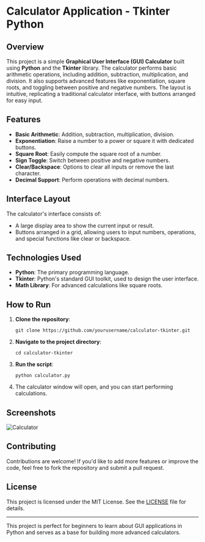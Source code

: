 # Calculator Application - Tkinter Python

## Overview

This project is a simple **Graphical User Interface (GUI) Calculator** built using **Python** and the **Tkinter** library. The calculator performs basic arithmetic operations, including addition, subtraction, multiplication, and division. It also supports advanced features like exponentiation, square roots, and toggling between positive and negative numbers. The layout is intuitive, replicating a traditional calculator interface, with buttons arranged for easy input.

## Features

- **Basic Arithmetic**: Addition, subtraction, multiplication, division.
- **Exponentiation**: Raise a number to a power or square it with dedicated buttons.
- **Square Root**: Easily compute the square root of a number.
- **Sign Toggle**: Switch between positive and negative numbers.
- **Clear/Backspace**: Options to clear all inputs or remove the last character.
- **Decimal Support**: Perform operations with decimal numbers.

## Interface Layout

The calculator's interface consists of:
- A large display area to show the current input or result.
- Buttons arranged in a grid, allowing users to input numbers, operations, and special functions like clear or backspace.
  
## Technologies Used

- **Python**: The primary programming language.
- **Tkinter**: Python's standard GUI toolkit, used to design the user interface.
- **Math Library**: For advanced calculations like square roots.

## How to Run

1. **Clone the repository**:
   ```
   git clone https://github.com/yourusername/calculator-tkinter.git
   ```
   
2. **Navigate to the project directory**:
   ```
   cd calculator-tkinter
   ```

3. **Run the script**:
   ```
   python calculator.py
   ```

4. The calculator window will open, and you can start performing calculations.

## Screenshots

![Calculator](https://github.com/user-attachments/assets/ef9cc148-438f-4b5a-af67-6e4acfedf6b8)

## Contributing

Contributions are welcome! If you'd like to add more features or improve the code, feel free to fork the repository and submit a pull request.

## License

This project is licensed under the MIT License. See the [LICENSE](LICENSE) file for details.

---

This project is perfect for beginners to learn about GUI applications in Python and serves as a base for building more advanced calculators.
